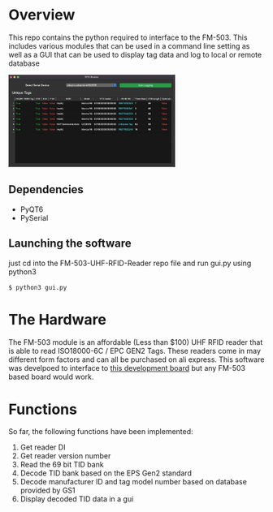 # Overview
This repo contains the python required to interface to the FM-503. This includes various modules that can be used in a command line setting as well as a GUI that can be used to display tag data and log to local or remote database

<img src="img/gui.png" alt="gui" width="65%"/>

## Dependencies
- PyQT6
- PySerial

## Launching the software
just cd into the FM-503-UHF-RFID-Reader repo file and run gui.py using python3
```console
$ python3 gui.py
```

# The Hardware
The FM-503 module is an affordable (Less than $100) UHF RFID reader that is able to read ISO18000-6C / EPC GEN2 Tags. These readers come in may different form factors and can all be purchased on ali express. This software was develpoed to interface to [this development board](https://www.aliexpress.us/item/3256803639172556.html) but any FM-503 based board would work.

# Functions
So far, the following functions have been implemented:
1. Get reader DI
2. Get reader version number
3. Read the 69 bit TID bank
4. Decode TID bank based on the EPS Gen2 standard
5. Decode manufacturer ID and tag model number based on database provided by GS1
6. Display decoded TID data in a gui
